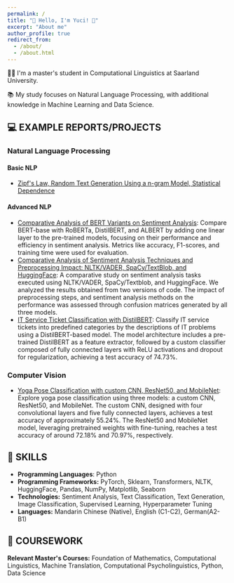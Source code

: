 ```yaml
---
permalink: /
title: "🌼 Hello, I'm Yuci! 🌼"
excerpt: "About me"
author_profile: true
redirect_from: 
  - /about/
  - /about.html
---
```






👩‍💻 I'm a master's student in Computational Linguistics at Saarland University.

📚 My study focuses on Natural Language Processing, with additional knowledge in Machine Learning and Data Science.

## 💻 EXAMPLE REPORTS/PROJECTS
### Natural Language Processing

#### Basic NLP
- [Zipf's Law, Random Text Generation Using a n-gram Model, Statistical Dependence](https://github.com/yyuuccii/CoLi_1/blob/main/CoLi_1.ipynb)

#### Advanced NLP
- [Comparative Analysis of BERT Variants on Sentiment Analysis](https://drive.google.com/file/d/13RJ4inZYD4eEdOVK9lHhEQ64VAs1WgSs/view): Compare BERT-base with RoBERTa, DistilBERT, and ALBERT by adding one linear layer to the pre-trained models, focusing on their performance and efficiency in sentiment analysis. Metrics like accuracy, F1-scores, and training time were used for evaluation.
- [Comparative Analysis of Sentiment Analysis Techniques and Preprocessing Impact: NLTK/VADER, SpaCy/TextBlob, and HuggingFace](https://drive.google.com/file/d/1hioeSSo9hQ_g_aQTISfR2UZtYFH4GR57/view?usp=sharing): A comparative study on sentiment analysis tasks executed using NLTK/VADER, SpaCy/Textblob, and HuggingFace. We analyzed the results obtained from two versions of code. The impact of preprocessing steps, and sentiment analysis methods on the performance was assessed through confusion matrices generated by all three models.
- [IT Service Ticket Classification with DistilBERT](https://github.com/yyuuccii/TextClassification_ITService/tree/main): Classify IT service tickets into predefined categories by the descriptions of IT problems using a DistilBERT-based model. The model architecture includes a pre-trained DistilBERT as a feature extractor, followed by a custom classifier composed of fully connected layers with ReLU activations and dropout for regularization, achieving a test accuracy of 74.73%.

### Computer Vision  
- [Yoga Pose Classification with custom CNN, ResNet50, and MobileNet](https://github.com/yyuuccii/ImageClassification_YogaPose): Explore yoga pose classification using three models: a custom CNN, ResNet50, and MobileNet. The custom CNN, designed with four convolutional layers and five fully connected layers, achieves a test accuracy of approximately 55.24%. The ResNet50 and MobileNet model, leveraging pretrained weights with fine-tuning, reaches a test accuracy of around 72.18% and 70.97%, respectively.

## 🤖 SKILLS

* **Programming Languages**: Python
* **Programming Frameworks:** PyTorch, Sklearn, Transformers, NLTK, HuggingFace, Pandas, NumPy, Matplotlib, Seaborn
* **Technologies:** Sentiment Analysis, Text Classification, Text Generation, Image Classification, Supervised Learning, Hyperparameter Tuning
* **Languages:** Mandarin Chinese (Native), English (C1-C2), German(A2-B1) 

## 📝 COURSEWORK
**Relevant Master's Courses:** Foundation of Mathematics, Computational Linguistics, Machine Translation, Computational Psycholinguistics, Python, Data Science






